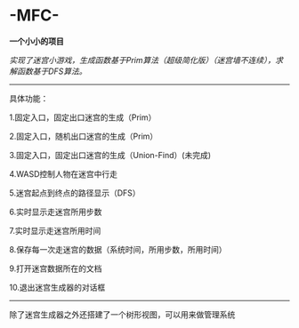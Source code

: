 # -MFC-

**一个小小的项目**

*实现了迷宫小游戏，生成函数基于Prim算法（超级简化版）（迷宫墙不连续），求解函数基于DFS算法。*
***
具体功能：

1.固定入口，固定出口迷宫的生成（Prim）

2.固定入口，随机出口迷宫的生成（Prim）

3.固定入口，固定出口迷宫的生成（Union-Find）(未完成)

4.WASD控制人物在迷宫中行走

5.迷宫起点到终点的路径显示（DFS）

6.实时显示走迷宫所用步数

7.实时显示走迷宫所用时间

8.保存每一次走迷宫的数据（系统时间，所用步数，所用时间）

9.打开迷宫数据所在的文档

10.退出迷宫生成器的对话框
***
除了迷宫生成器之外还搭建了一个树形视图，可以用来做管理系统
